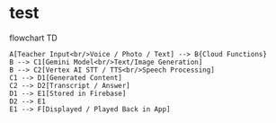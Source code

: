 # test


flowchart TD

    A[Teacher Input<br/>Voice / Photo / Text] --> B{Cloud Functions}
    B --> C1[Gemini Model<br/>Text/Image Generation]
    B --> C2[Vertex AI STT / TTS<br/>Speech Processing]
    C1 --> D1[Generated Content]
    C2 --> D2[Transcript / Answer]
    D1 --> E1[Stored in Firebase]
    D2 --> E1
    E1 --> F[Displayed / Played Back in App]
